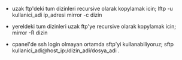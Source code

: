 * uzak ftp'deki tum dizinleri recursive olarak kopylamak icin;
lftp -u kullanici_adi ip_adresi
mirror -c dizin
* yereldeki tum dizinleri uzak ftp'ye recursive olarak kopylamak icin;
mirror -R dizin

* cpanel'de ssh login olmayan ortamda sftp'yi kullanabiliyoruz;
sftp kullanici_adi@host_ip:/dizin_adi/dosya_adi .
